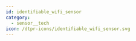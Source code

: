 ```yaml
---
id: identifiable_wifi_sensor
category:
  - sensor__tech
icon: /dtpr-icons/identifiable_wifi_sensor.svg
---
```



